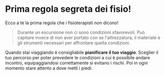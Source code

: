 
# Prima regola segreta dei fisio!

Ecco a te la prima regola che i fisioterapisti non dicono!

> Durante un escursione non ci sono condizioni sfavorevoli. Può capitare invece di non aver portato con se l'attrezzatura,  il materiale e gli strumenti necessari per affrontare quella condizioni.

Quando stai viaggiando è consigliabile **pianificare il tuo viaggio**. Sceglier il tuo percorso per poter prevedere le condizioni a cui è possibile andare incontro, equipaggiandosi correttamente si evitano i rischi. 
Poi in ogni momento  stare attento a dove metti i piedi.



<!--stackedit_data:
eyJoaXN0b3J5IjpbNjI4Mzk0MzAxLDEzMTMxOTU0NTAsLTQxMT
AxNDE0MCwxMjEzOTIzMzc0LDE2Nzg1MTA0OV19
-->